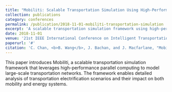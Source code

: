 ```yaml
---
title: "Mobiliti: Scalable Transportation Simulation Using High-Performance Parallel Computing"
collection: publications
category: conferences
permalink: /publication/2018-11-01-mobiliti-transportation-simulation
excerpt: 'A scalable transportation simulation framework using high-performance parallel computing.'
date: 2018-11-01
venue: '21st IEEE International Conference on Intelligent Transportation Systems'
paperurl: '#'
citation: 'C. Chan, <b>B. Wang</b>, J. Bachan, and J. Macfarlane, "Mobiliti: Scalable Transportation Simulation Using High-Performance Parallel Computing," <i>21st IEEE International Conference on Intelligent Transportation Systems</i>, 2018.'
---
```


This paper introduces Mobiliti, a scalable transportation simulation framework that leverages high-performance parallel computing to model large-scale transportation networks. The framework enables detailed analysis of transportation electrification scenarios and their impact on both mobility and energy systems.
